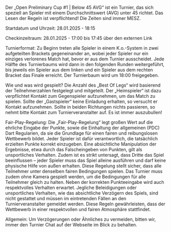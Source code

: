 Der „Open Preliminary Cup #1 | Below 45 AVG“ ist ein Turnier, das sich speziell an Spieler mit einem Durchschnittswert (AVG) unter 45 richtet. Das Lesen der Regeln ist verpflichtend! Die Zeiten sind immer MESZ.

Startdatum und Uhrzeit: 28.01.2025 - 18:15

Checkinzeitraum: 28.01.2025 - 17:00 bis 17:45 über den externen Link

Turnierformat:
Zu Beginn treten alle Spieler in einem K.o.-System in zwei aufgeteilten Brackets gegeneinander an, wobei jeder Spieler nur ein einziges verlorenes Match hat, bevor er aus dem Turnier ausscheidet. Jede Hälfte des Turnierbaums wird dann in den folgenden Runden weitergeführt, bis jeweils ein Spieler aus dem linken und ein Spieler aus dem rechten Bracket das Finale erreicht. Der Turnierbaum wird um 18:00 freigegeben.

Wie und was wird gespielt?
Die Anzahl des „Best Of Legs“ wird basierend der Teilnehmerzahlen festgelegt und mitgeteilt. Der „Heimspieler“ ist dazu verpflichtet Kontakt zum Gegenspieler aufzunehmen, um das Match zu spielen. Sollte der „Gastspieler“ keine Einladung erhalten, so versucht er Kontakt aufzunehmen. Sollte in beiden Richtungen nichts passieren, so nehmt bitte Kontakt zum Turnierveranstalter auf. Es ist immer auszubullen!

Fair-Play-Regelung:
Die „Fair-Play-Regelung“ legt großen Wert auf die ehrliche Eingabe der Punkte, sowie die Einhaltung der allgemeinen (PDC) Dart Regularien, da sie die Grundlage für einen fairen und reibungslosen Wettbewerb bildet. Jeder Spieler ist dafür verantwortlich, die tatsächlich erzielten Punkte korrekt einzugeben. Eine absichtliche Manipulation der Ergebnisse, etwa durch das Falscheingeben von Punkten, gilt als unsportliches Verhalten. Zudem ist es strikt untersagt, dass Dritte das Spiel beeinflussen – jeder Spieler muss das Spiel alleine ausführen und darf keine physische Hilfe von außen erhalten. Diese Regelung stellt sicher, dass alle Teilnehmer unter denselben fairen Bedingungen spielen.
Das Turnier muss zudem ohne Kamera gespielt werden, um die Bedingungen für alle Teilnehmer gleich zu halten.
Neben der korrekten Punkteeingabe wird auch respektvolles Verhalten erwartet. Jegliche Beleidigungen oder unsportliches Verhalten, wie das absichtliche Verzögern des Spiels, sind nicht gestattet und müssen im eintretenden Fällen an den Turnierveranstalter gemeldet werden. Diese Regeln gewährleisten, dass der Wettbewerb in einer respektvollen und fairen Atmosphäre stattfindet.

Allgemein:
Um Verzögerungen oder Ähnliches zu vermeiden, bitten wir, immer den Turnier Chat auf der Webseite im Blick zu behalten.
